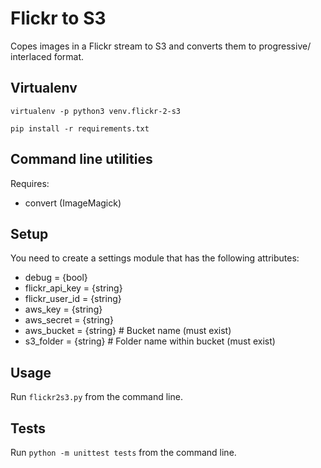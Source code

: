 # Flickr to S3

Copes images in a Flickr stream to S3 and converts them to progressive/ interlaced format.

## Virtualenv

`virtualenv -p python3 venv.flickr-2-s3`

`pip install -r requirements.txt`

## Command line utilities
Requires:

 * convert (ImageMagick)

## Setup
You need to create a settings module that has the following attributes:

 * debug = {bool}
 * flickr_api_key = {string}
 * flickr_user_id = {string}
 * aws_key = {string}
 * aws_secret = {string}
 * aws_bucket = {string} # Bucket name (must exist)
 * s3_folder = {string} # Folder name within bucket (must exist)

## Usage
Run `flickr2s3.py` from the command line.

## Tests
Run `python -m unittest tests` from the command line.
